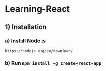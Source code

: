 # Learning-React

## 1) Installation
### a) Install Node.js
```https://nodejs.org/en/download/```
### b) Run ```npm install -g create-react-app```
